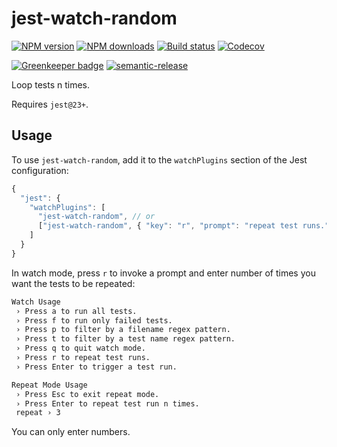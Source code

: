 # jest-watch-random

[![NPM version][npm-image]][npm-url]
[![NPM downloads][downloads-image]][downloads-url]
[![Build status][circleci-image]][circleci-url]
[![Codecov][codecov-image]][codecov-url]

[![Greenkeeper badge][green-keeper-image]][green-keeper-url]
[![semantic-release][semantic-release-image]][semantic-release-url]

Loop tests n times.

Requires `jest@23+`.

## Usage

To use `jest-watch-random`,
add it to the `watchPlugins` section of the Jest configuration:

```js
{
  "jest": {
    "watchPlugins": [
      "jest-watch-random", // or
      ["jest-watch-random", { "key": "r", "prompt": "repeat test runs." }]
    ]
  }
}
```

In watch mode, press `r` to invoke a prompt and enter number of times you want the tests to be repeated:

```sh
Watch Usage
 › Press a to run all tests.
 › Press f to run only failed tests.
 › Press p to filter by a filename regex pattern.
 › Press t to filter by a test name regex pattern.
 › Press q to quit watch mode.
 › Press r to repeat test runs.
 › Press Enter to trigger a test run.
```

```sh
Repeat Mode Usage
 › Press Esc to exit repeat mode.
 › Press Enter to repeat test run n times.
 repeat › 3
```

You can only enter numbers.

[npm-image]: https://img.shields.io/npm/v/jest-watch-random.svg?style=flat
[npm-url]: https://npmjs.org/package/jest-watch-random
[downloads-image]: https://img.shields.io/npm/dm/jest-watch-random.svg?style=flat
[downloads-url]: https://npmjs.org/package/jest-watch-random
[circleci-image]: https://circleci.com/gh/unional/jest-watch-random/tree/master.svg?style=shield
[circleci-url]: https://circleci.com/gh/unional/jest-watch-random/tree/master
[codecov-image]: https://codecov.io/gh/unional/jest-watch-random/branch/master/graph/badge.svg
[codecov-url]: https://codecov.io/gh/unional/jest-watch-random
[green-keeper-image]:
https://badges.greenkeeper.io/unional/jest-watch-random.svg
[green-keeper-url]:https://greenkeeper.io/
[semantic-release-image]:https://img.shields.io/badge/%20%20%F0%9F%93%A6%F0%9F%9A%80-semantic--release-e10079.svg
[semantic-release-url]:https://github.com/semantic-release/semantic-release
